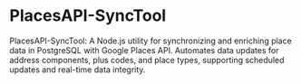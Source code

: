 # PlacesAPI-SyncTool
PlacesAPI-SyncTool: A Node.js utility for synchronizing and enriching place data in PostgreSQL with Google Places API. Automates data updates for address components, plus codes, and place types, supporting scheduled updates and real-time data integrity.
